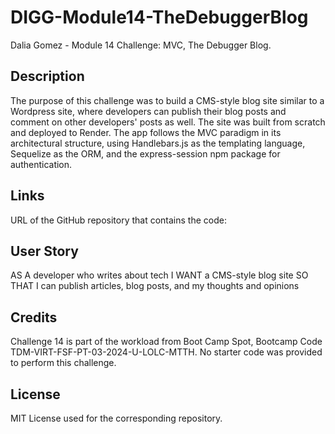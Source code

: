 # DIGG-Module14-TheDebuggerBlog
Dalia Gomez - Module 14 Challenge: MVC, The Debugger Blog.

## Description
The purpose of this challenge was to build a CMS-style blog site similar to a Wordpress site, where developers can publish their blog posts and comment on other developers' posts as well. The site was built from scratch and deployed to Render. The app follows the MVC paradigm in its architectural structure, using Handlebars.js as the templating language, Sequelize as the ORM, and the express-session npm package for authentication.

## Links
URL of the GitHub repository that contains the code: 

## User Story
AS A developer who writes about tech
I WANT a CMS-style blog site
SO THAT I can publish articles, blog posts, and my thoughts and opinions

## Credits
Challenge 14 is part of the workload from Boot Camp Spot, Bootcamp Code TDM-VIRT-FSF-PT-03-2024-U-LOLC-MTTH. No starter code was provided to perform this challenge.

## License
MIT License used for the corresponding repository.